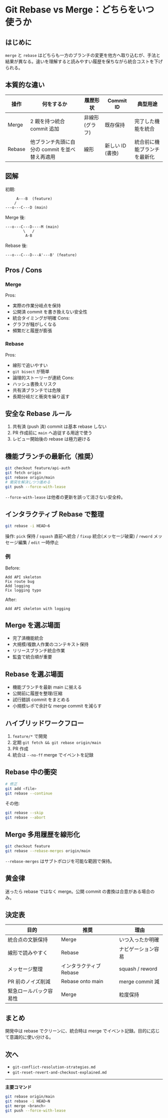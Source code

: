 # Git Rebase vs Merge：どちらをいつ使うか

## はじめに
`merge` と `rebase` はどちらも一方のブランチの変更を他方へ取り込むが、手法と結果が異なる。違いを理解すると読みやすい履歴を保ちながら統合コストを下げられる。

## 本質的な違い
| 操作 | 何をするか | 履歴形状 | Commit ID | 典型用途 |
|------|------------|----------|-----------|----------|
| Merge | 2 親を持つ統合 commit 追加 | 非線形 (グラフ) | 既存保持 | 完了した機能を統合 |
| Rebase | 他ブランチ先頭に自分の commit を並べ替え再適用 | 線形 | 新しい ID (書換) | 統合前に機能ブランチを最新化 |

## 図解
初期:
```
     A---B  (feature)
    /
---o---C---D (main)
```
Merge 後:
```
---o---C---D----M (main)
        \   /
         A-B
```
Rebase 後:
```
---o---C---D---A'---B' (feature)
```

## Pros / Cons
### Merge
Pros:
- 実際の作業分岐点を保持
- 公開済 commit を書き換えない安全性
- 統合タイミングが明確
Cons:
- グラフが騒がしくなる
- 頻繁だと履歴が膨張

### Rebase
Pros:
- 線形で追いやすい
- `git bisect` が簡単
- 論理的ストーリーが連続
Cons:
- ハッシュ書換えリスク
- 共有済ブランチでは危険
- 長期分岐だと衝突を繰り返す

## 安全な Rebase ルール
1. 共有済 (push 済) commit は基本 rebase しない
2. PR 作成前に `main` へ追従する用途で使う
3. レビュー開始後の rebase は極力避ける

## 機能ブランチの最新化（推奨）
```bash
git checkout feature/api-auth
git fetch origin
git rebase origin/main
# 衝突を解決しつつ進める
git push --force-with-lease
```
`--force-with-lease` は他者の更新を誤って消さない安全枠。

## インタラクティブ Rebase で整理
```bash
git rebase -i HEAD~6
```
操作: `pick` 保持 / `squash` 直前へ統合 / `fixup` 統合(メッセージ破棄) / `reword` メッセージ編集 / `edit` 一時停止

### 例
Before:
```
Add API skeleton
Fix route bug
Add logging
Fix logging typo
```
After:
```
Add API skeleton with logging
```

## Merge を選ぶ場面
- 完了済機能統合
- 大規模/複数人作業のコンテキスト保持
- リリースブランチ統合作業
- 監査で統合順が重要

## Rebase を選ぶ場面
- 機能ブランチを最新 main に揃える
- 公開前に履歴を整理/圧縮
- 試行錯誤 commit をまとめる
- 小規模レポで余計な merge commit を減らす

## ハイブリッドワークフロー
1. `feature/*` で開発
2. 定期 `git fetch && git rebase origin/main`
3. PR 作成
4. 統合は `--no-ff` merge でイベントを記録

## Rebase 中の衝突
```bash
# 修正
git add <file>
git rebase --continue
```
その他:
```bash
git rebase --skip
git rebase --abort
```

## Merge 多用履歴を線形化
```bash
git checkout feature
git rebase --rebase-merges origin/main
```
`--rebase-merges` はサブトポロジを可能な範囲で保持。

## 黄金律
迷ったら rebase ではなく merge。公開 commit の書換は合意がある場合のみ。

## 決定表
| 目的 | 推奨 | 理由 |
|------|------|------|
| 統合点の文脈保持 | Merge | いつ入ったか明確 |
| 線形で読みやすく | Rebase | ナビゲーション容易 |
| メッセージ整理 | インタラクティブ Rebase | squash / reword |
| PR 前のノイズ削減 | Rebase onto main | merge commit 減 |
| 緊急ロールバック容易性 | Merge | 粒度保持 |

## まとめ
開発中は rebase でクリーンに、統合時は merge でイベント記録。目的に応じて意識的に使い分ける。

## 次へ
- `git-conflict-resolution-strategies.md`
- `git-reset-revert-and-checkout-explained.md`

---
**主要コマンド**
```bash
git rebase origin/main
git rebase -i HEAD~N
git merge <branch>
git push --force-with-lease
```
